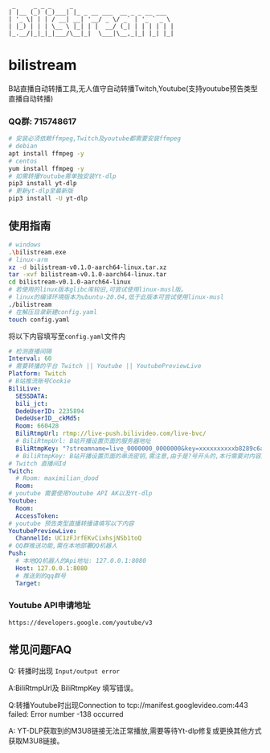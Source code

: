 ```
 _     _ _ _     _
| |__ (_) (_)___| |_ _ __ ___  __ _ _ __ ___
| '_ \| | | / __| __| '__/ _ \/ _` | '_ ` _ \
| |_) | | | \__ \ |_| | |  __/ (_| | | | | | |
|_.__/|_|_|_|___/\__|_|  \___|\__,_|_| |_| |_|
```



# bilistream

B站直播自动转播工具,无人值守自动转播Twitch,Youtube(支持youtube预告类型直播自动转播)

### QQ群: 715748617

```bash
# 安装必须依赖ffmpeg,Twitch及youtube都需要安装ffmpeg
# debian
apt install ffmpeg -y
# centos
yum install ffmpeg -y
# 如需转播Youtube需单独安装Yt-dlp
pip3 install yt-dlp
# 更新yt-dlp至最新版
pip3 install -U yt-dlp
```



## 使用指南

```bash
# windows
.\bilistream.exe
# linux-arm
xz -d bilistream-v0.1.0-aarch64-linux.tar.xz
tar -xvf bilistream-v0.1.0-aarch64-linux.tar
cd bilistream-v0.1.0-aarch64-linux
# 若使用的linux版本glibc库较旧,可尝试使用linux-musl版。
# linux的编译环境版本为ubuntu-20.04,低于此版本可尝试使用linux-musl
./bilistream
# 在解压目录新建config.yaml
touch config.yaml
```

将以下内容填写至`config.yaml`文件内

``` yaml
# 检测直播间隔
Interval: 60
# 需要转播的平台 Twitch || Youtube || YoutubePreviewLive
Platform: Twitch
# B站推流账号Cookie
BiliLive:
  SESSDATA: 
  bili_jct: 
  DedeUserID: 2235894
  DedeUserID__ckMd5: 
  Room: 660428
  BiliRtmpUrl: rtmp://live-push.bilivideo.com/live-bvc/
  # BiliRtmpUrl: B站开播设置页面的服务器地址 
  BiliRtmpKey: "?streamname=live_0000000_0000000&key=xxxxxxxxxxb8289c6acc97xxxxxxxxx&schedule=rtmp&pflag=1"
  # BiliRtmpKey: B站开播设置页面的串流密钥,需注意,由于是?号开头的,本行需要对内容加双引号
# Twitch 直播间Id
Twitch:
  # Room: maximilian_dood
  Room: 
# youtube 需要使用Youtube API AK以及Yt-dlp
Youtube:
  Room: 
  AccessToken: 
# youtube 预告类型直播转播请填写以下内容
YoutubePreviewLive:
  ChannelId: UC1zFJrfEKvCixhsjNSb1toQ
# QQ群推送功能,需在本地部署QQ机器人
Push:
  # 本地QQ机器人的Api地址: 127.0.0.1:8080
  Host: 127.0.0.1:8080
  # 推送到的qq群号
  Target:
```

### Youtube API申请地址

```bash
https://developers.google.com/youtube/v3
```


## 常见问题FAQ

Q: 转播时出现  `Input/output error`

A:BiliRtmpUrl及 BiliRtmpKey 填写错误。

Q:转播Youtube时出现Connection to tcp://manifest.googlevideo.com:443 failed: Error number -138 occurred

A: YT-DLP获取到的M3U8链接无法正常播放,需要等待Yt-dlp修复或更换其他方式获取M3U8链接。
